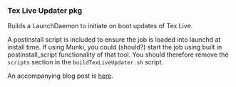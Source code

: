 ### Tex Live Updater pkg

Builds a LaunchDaemon to initiate on boot updates of Tex Live.

A postinstall script is included to ensure the job is loaded into launchd at install time. If using Munki, you could (should?) start the job using built in postinstall_script functionality of that tool. You should therefore remove the `scripts` section in the `buildTexLiveUpdater.sh` script.

An accompanying blog post is [here](https://defaultswrite.co/updating-texlive).
